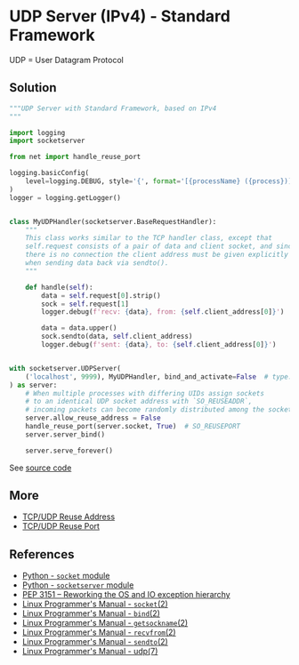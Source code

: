 # UDP Server (IPv4) - Standard Framework

UDP = User Datagram Protocol

## Solution

```python
"""UDP Server with Standard Framework, based on IPv4
"""

import logging
import socketserver

from net import handle_reuse_port

logging.basicConfig(
    level=logging.DEBUG, style='{', format='[{processName} ({process})] {message}'
)
logger = logging.getLogger()


class MyUDPHandler(socketserver.BaseRequestHandler):
    """
    This class works similar to the TCP handler class, except that
    self.request consists of a pair of data and client socket, and since
    there is no connection the client address must be given explicitly
    when sending data back via sendto().
    """

    def handle(self):
        data = self.request[0].strip()
        sock = self.request[1]
        logger.debug(f'recv: {data}, from: {self.client_address[0]}')

        data = data.upper()
        sock.sendto(data, self.client_address)
        logger.debug(f'sent: {data}, to: {self.client_address[0]}')


with socketserver.UDPServer(
    ('localhost', 9999), MyUDPHandler, bind_and_activate=False  # type: ignore
) as server:
    # When multiple processes with differing UIDs assign sockets
    # to an identical UDP socket address with `SO_REUSEADDR`,
    # incoming packets can become randomly distributed among the sockets.
    server.allow_reuse_address = False
    handle_reuse_port(server.socket, True)  # SO_REUSEPORT
    server.server_bind()

    server.serve_forever()
```

See [source code](https://github.com/leven-cn/python-cookbook/blob/main/examples/core/udp_server_ipv4_std.py)

## More

- [TCP/UDP Reuse Address](net_reuse_address)
- [TCP/UDP Reuse Port](net_reuse_port)

## References

- [Python - `socket` module](https://docs.python.org/3/library/socket.html)
- [Python - `socketserver` module](https://docs.python.org/3/library/socketserver.html)
- [PEP 3151 – Reworking the OS and IO exception hierarchy](https://peps.python.org/pep-3151/)
- [Linux Programmer's Manual - `socket`(2)](https://manpages.debian.org/bullseye/manpages-dev/socket.2.en.html)
- [Linux Programmer's Manual - `bind`(2)](https://manpages.debian.org/bullseye/manpages-dev/bind.2.en.html)
- [Linux Programmer's Manual - `getsockname`(2)](https://manpages.debian.org/bullseye/manpages-dev/getsockname.2.en.html)
- [Linux Programmer's Manual - `recvfrom`(2)](https://manpages.debian.org/bullseye/manpages-dev/recv.2.en.html)
- [Linux Programmer's Manual - `sendto`(2)](https://manpages.debian.org/bullseye/manpages-dev/send.2.en.html)
- [Linux Programmer's Manual - udp(7)](https://manpages.debian.org/bullseye/manpages/udp.7.en.html)

